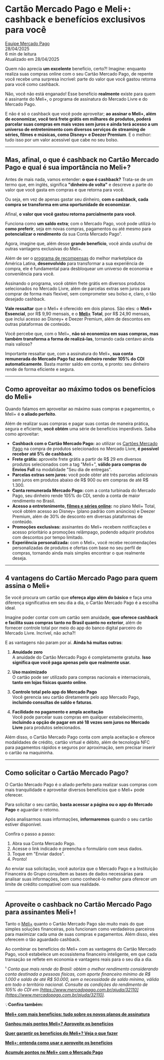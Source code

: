 # **Cartão Mercado Pago e Meli+: cashback e **benefícios exclusivos** para você**
[Equipe Mercado Pago](https://meubolso.mercadopago.com.br/author/equipe-mercado-pago)  
28/04/2025  
6 min de leitura  
Atualizado em 28/04/2025  

Quem não aprecia **um excelente** benefício, certo?! Imagine: enquanto realiza suas compras online com o seu Cartão Mercado Pago, de repente você recebe uma surpresa incrível: parte do valor que você gastou retorna para você como cashback.

Não, você não está enganado! Esse benefício **realmente** existe para quem é assinante do Meli+, o programa de assinatura do Mercado Livre e do Mercado Pago.

E não é só o cashback que você pode aproveitar; **ao assinar o Meli+, além de economizar, você terá frete grátis em milhares de produtos, poderá parcelar suas compras em mais vezes sem juros e ainda terá acesso a um universo de entretenimento com diversos serviços de streaming de séries, filmes e músicas, como Disney+ e Deezer Premium**. E o melhor: tudo isso por um valor acessível que cabe no seu bolso.

---

## **Mas, afinal, o que é cashback no Cartão Mercado Pago e qual é sua importância no Meli+?**

Antes de mais nada, vamos entender: **o que é cashback?** Trata-se de um termo que, em inglês, significa **"dinheiro de volta"** e descreve a parte do valor que você gasta em compras e que retorna para você.

Ou seja, em vez de apenas gastar seu dinheiro, **com o cashback, cada compra se transforma em uma oportunidade de economizar**.

Afinal, **o valor que você gastou retorna parcialmente para você**.

Funciona como **um saldo extra**; com o Mercado Pago, você pode utilizá-lo **como preferir**, seja em novas compras, pagamentos ou até mesmo para **potencializar o rendimento** da sua Conta Mercado Pago¹.

Agora, imagine que, além desse **grande benefício**, você ainda usufrui de outras vantagens exclusivas do Meli+.

Além de ser o [programa de recompensas](https://meubolso.mercadopago.com.br/meli-o-que-mudou-no-programa-de-recompensas-do-mercado-pago) do melhor marketplace da América Latina, **desenvolvido** para transformar a sua experiência de compra, ele é fundamental para desbloquear um universo de economia e conveniência para você.

Assinando o programa, você obtém frete grátis em diversos produtos selecionados no Mercado Livre, além de parcelas extras sem juros para comprar de forma mais flexível, sem comprometer seu bolso e, claro, o tão desejado cashback.

**Vale ressaltar** que o Meli+ é oferecido em dois planos. São eles: o **Meli+ Essencial**, por R$ 9,90 mensais, e o **[Meli+](https://meubolso.mercadopago.com.br/conheca-o-novo-meli-mais-mercado-pago-mercado-livre)** **Total**, por R$ 24,90 mensais, que inclui acesso ao Disney+ e Deezer Premium, além de descontos em outras plataformas de conteúdo.

Você percebe que, com o Meli+, **não só economiza em suas compras, mas também transforma a forma de realizá-las**, tornando cada centavo ainda mais valioso?

Importante ressaltar que, com a assinatura do Meli+, **sua conta remunerada do Mercado Pago faz seu dinheiro render 105% do CDI automaticamente**. Basta manter saldo em conta, e pronto: seu dinheiro rende de forma eficiente e segura.

---

## **Como aproveitar ao máximo todos os benefícios do Meli+**

Quando falamos em aproveitar ao máximo suas compras e pagamentos, o Meli+ é **o aliado perfeito**.

Além de realizar suas compras e pagar suas contas de maneira prática, segura e eficiente, **você obtém** uma série de benefícios imperdíveis. Saiba como aproveitar:

- **Cashback com o Cartão Mercado Pago:** ao utilizar os [Cartões Mercado Pago](https://meubolso.mercadopago.com.br/cartoes-mercado-pago-pague-no-debito-credito-ou-no-cartao-virtual) na compra de produtos selecionados no Mercado Livre, **é possível receber até 5% de cashback**.
- **Frete grátis:** aproveite frete grátis a partir de R$ 29 em diversos produtos selecionados com a tag "Meli+", **válido para compras do Envios Full** na modalidade "Seu dia de entregas".
- **Parcelas extras sem juros:** você pode obter até três parcelas adicionais sem juros em produtos abaixo de R$ 900 ou em compras de até R$ 1.300.
- **Conta remunerada Mercado Pago:** com a conta turbinada do Mercado Pago, seu dinheiro rende 105% do CDI, sendo a conta de maior rendimento no Brasil.
- **Acesso a entretenimento, [filmes e séries online](https://meubolso.mercadopago.com.br/filmes-e-series-online-em-servicos-de-streaming):** no plano Meli+ Total, você obtém acesso ao Disney+ (plano padrão com anúncios) e Deezer Premium, além de 30% de desconto em diversas plataformas de conteúdo.
- **Promoções exclusivas:** assinantes do Meli+ recebem notificações e acesso prioritário a promoções relâmpago, podendo adquirir produtos com descontos por tempo limitado.
- **Experiência personalizada:** com o Meli+, você recebe recomendações personalizadas de produtos e ofertas com base no seu perfil de compras, tornando ainda mais simples encontrar o que realmente deseja.

---

## **4 vantagens do Cartão Mercado Pago para quem assina o Meli+**

Se você procura um cartão que **ofereça algo além do básico** e faça uma diferença significativa em seu dia a dia, o Cartão Mercado Pago é a escolha ideal.

Imagine poder contar com um cartão sem anuidade, **que oferece cashback e facilita suas compras tanto no Brasil quanto no exterior**, além de fornecer controle total por meio do app do banco digital parceiro do Mercado Livre. Incrível, não acha?!

E as vantagens não param por aí. **Ainda há muitas outras**:

1. **Anuidade zero**  
A anuidade do Cartão Mercado Pago é completamente gratuita. **Isso significa que você paga apenas pelo que realmente usar.**

2. **Uso maximizado**  
O cartão pode ser utilizado para compras nacionais e internacionais, **tanto em lojas físicas quanto online**.

3. **Controle total pelo app do Mercado Pago**  
Você gerencia seu cartão diretamente pelo app Mercado Pago, **incluindo consultas de saldo e faturas**.

4. **Facilidade no pagamento e ampla aceitação**  
Você pode parcelar suas compras em qualquer estabelecimento, **incluindo a opção de pagar em até 18 vezes sem juros no Mercado Livre** para produtos selecionados.

Além disso, o Cartão Mercado Pago conta com ampla aceitação e oferece modalidades de crédito, cartão virtual e débito, além de tecnologia NFC para pagamentos rápidos e seguros por aproximação, sem precisar inserir o cartão na maquininha.

---

## **Como solicitar o Cartão Mercado Pago?**

O Cartão Mercado Pago é o aliado perfeito para realizar suas compras com mais tranquilidade e aproveitar diversos benefícios que o Meli+ pode oferecer.

Para solicitar o seu cartão, **basta acessar a página ou o app do Mercado Pago** e aguardar o retorno.

Após analisarmos suas informações, **informaremos** quando o seu cartão estiver disponível.

Confira o passo a passo:

1. Abra sua Conta Mercado Pago.  
2. Acesse o link indicado e preencha o formulário com seus dados.  
3. Toque em "Enviar dados".  
4. Pronto!

Ao enviar sua solicitação, você autoriza que o Mercado Pago e a Instituição Financeira do Grupo consultem as bases de dados necessárias para analisar suas informações, bem como conhecê-lo melhor para oferecer um limite de crédito compatível com sua realidade.

---

## **Aproveite o cashback no Cartão Mercado Pago para assinantes Meli+!**

Tanto o [Meli+](https://meubolso.mercadopago.com.br/beneficios-e-vantagens-meli) quanto o Cartão Mercado Pago são muito mais do que simples soluções financeiras, pois funcionam como verdadeiros parceiros para maximizar cada uma de suas compras e pagamentos. Além disso, eles oferecem o tão aguardado cashback.

Ao combinar os benefícios do Meli+ com as vantagens do Cartão Mercado Pago, você estabelece um ecossistema financeiro inteligente, em que cada transação se reflete em economia e vantagens reais para o seu dia a dia.

¹ _Conta que mais rende do Brasil: obtém o melhor rendimento considerando conta destinada a pessoas físicas, com aporte financeiro mínimo de R$ 1.000 e saldo de até R$ 50.000, sem a necessidade de saldo mínimo, válida em todo o território nacional. Consulte as condições do rendimento de 105% do CDI em [https://www.mercadopago.com.br/ajuda/32110](https://www.mercadopago.com.br/ajuda/32110)._ 

💡**Confira também:**

**[Meli+ com mais benefícios: tudo sobre os novos planos de assinatura](https://meubolso.mercadopago.com.br/novos-planos-de-assinatura-meli-mais)**

**[Ganhou mais pontos Meli+? Aproveite os benefícios](https://meubolso.mercadopago.com.br/meli-mais-como-aproveitar-beneficios)**

**[Quer garantir os benefícios do Meli+? Veja o que fazer](https://meubolso.mercadopago.com.br/beneficios-meli)**

**[Meli+: entenda como usar e aproveite os benefícios](https://meubolso.mercadopago.com.br/meli-mais-entenda-como-usar-e-aproveite-os-beneficios)**

**[Acumule pontos no Meli+ com o Mercado Pago](https://meubolso.mercadopago.com.br/acumule-pontos-no-meli-com-mercado-pago)** 
